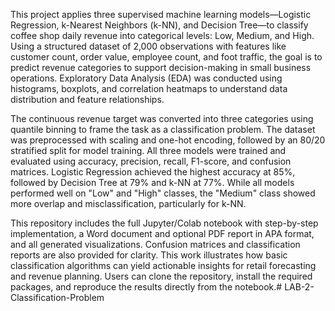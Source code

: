 This project applies three supervised machine learning models—Logistic Regression, k-Nearest Neighbors (k-NN), and Decision Tree—to classify coffee shop daily revenue into categorical levels: Low, Medium, and High. Using a structured dataset of 2,000 observations with features like customer count, order value, employee count, and foot traffic, the goal is to predict revenue categories to support decision-making in small business operations. Exploratory Data Analysis (EDA) was conducted using histograms, boxplots, and correlation heatmaps to understand data distribution and feature relationships.

The continuous revenue target was converted into three categories using quantile binning to frame the task as a classification problem. The dataset was preprocessed with scaling and one-hot encoding, followed by an 80/20 stratified split for model training. All three models were trained and evaluated using accuracy, precision, recall, F1-score, and confusion matrices. Logistic Regression achieved the highest accuracy at 85%, followed by Decision Tree at 79% and k-NN at 77%. While all models performed well on "Low" and "High" classes, the "Medium" class showed more overlap and misclassification, particularly for k-NN.

This repository includes the full Jupyter/Colab notebook with step-by-step implementation, a Word document and optional PDF report in APA format, and all generated visualizations. Confusion matrices and classification reports are also provided for clarity. This work illustrates how basic classification algorithms can yield actionable insights for retail forecasting and revenue planning. Users can clone the repository, install the required packages, and reproduce the results directly from the notebook.# LAB-2-Classification-Problem
